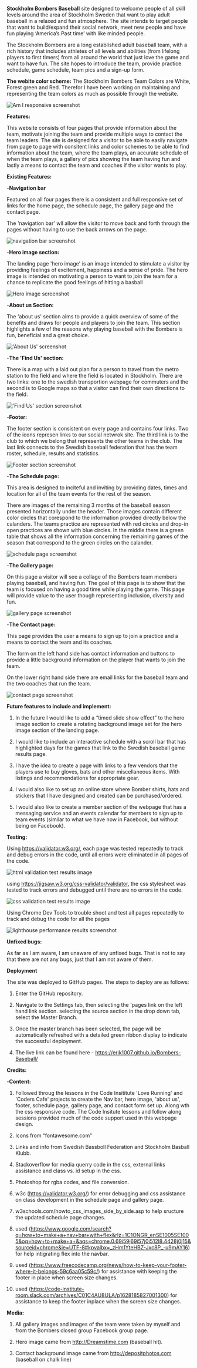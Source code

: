 **Stockholm Bombers Baseball** site designed to welcome people of all skill levels around the area of Stockholm Sweden that want to play adult baseball in a relaxed and fun atmosphere. The site intends to target people that want to build/expand their social network, meet new people and have fun playing ‘America’s Past time’ with like minded people. 

The Stockholm Bombers are a long established adult baseball team, with a rich history that includes athletes of all levels and abilities (from lifelong players to first timers) from all around the world that just love the game and want to have fun. The site hopes to introduce the team, provide practice schedule, game schedule, team pics and a sign-up form. 

**The webite color scheme:** The Stockholm Bombers Team Colors are White, Forest green and Red. Therefor I have been working on maintaining and representing the team colors as much as possible through the website.

![Am I responsive screenshot](assets/images/responsive.webp)

**Features:**

This website consists of four pages that provide information about the team, motivate joining the team and provide multiple ways to contact the team leaders. The site is designed for a visitor to be able to easily navigate from page to page with consitent links and color schemes to be able to find information about the team, where the team plays, an accurate schedule of when the team plays, a gallery of pics showing the team having fun and lastly a means to contact the team and coaches if the visitor wants to play.


**Existing Features:**

-**Navigation bar**

Featured on all four pages there is a consistent and full responsive set of links for the home page, the schedule page, the gallery page and the contact page.

The 'navigation bar' wll allow the visitor to move back and forth through the pages without having to use the back arrows on the page.

![navigation bar screenshot](assets/images/nav.webp)


-**Hero image section:**

The landing page 'hero image' is an image intended to stimulate a visitor by providing feelings of excitement, happiness and a sense of pride. The hero image is intended on motivating a person to want to join the team for a chance to replicate the good feelings of hitting a basball

![Hero image screenshot](assets/images/hero-img.webp)


-**About us Section:** 

The 'about us' section aims to provide a quick overview of some of the benefits and draws for people and players to join the team. This section highlights a few of the reasons why playing baseball with the Bombers is fun, beneficial and a great choice.

!['About Us' screenshot](assets/images/about-us.webp)


-**The 'Find Us' section:**

There is a map with a laid out plan for a person to travel from the metro station to the field and where the field is located in Stockholm. There are two links: one to the swedish transportion webpage for commuters and the second is to Google maps so that a visitor can find their own directions to the field.

!['Find Us' section screenshot](assets/images/find.webp)


-**Footer:**

The footer section is consistent on every page and contains four links. Two of the icons represen links to our social netwrok site. The third link is to the club to which we belong that represents the other teams in the club. The last link connects to the Swedish baseball federation that has the team roster, schedule, results and statistics.

![Footer section screenshot](assets/images/footer.webp)


-**The Schedule page:**

This area is designed to inciteful and inviting by providing dates, times and location for all of the team events for the rest of the season.

There are images of the remaining 3 months of the baseball season presented horizontally under the header. Those images contain different color circles that corespond to the information provided directly below the calanders. The teams practice are represented with red circles and drop-in open practices are shown with blue circles. In the middle there is a green table that shows all the information concerning the remaining games of the season that correspond to the green circles on the calander.  

![schedule page screenshot](assets/images/schedule.webp)


-**The Gallery page:**

On this page a visitor will see a collage of the Bombers team members playing baseball, and having fun. The goal of this page is to show that the team is focused on having a good time while playing the game. This page will provide value to the user though representing inclusion, diversity and fun.

![gallery page screenshot](assets/images/gallery.webp)


-**The Contact page:**

This page provides the user a means to sign up to join a practice and a means to contact the team and its coaches. 

The form on the left hand side has contact information and buttons to provide a little background information on the player that wants to join the team. 

On the lower right hand side there are email links for the baseball team and the two coaches that run the team.

![contact page screenshot](assets/images/contact.webp)


**Future features to include and implement:**

1. In the future I would like to add a “timed slide show effect” to the hero image section to create a rotating background image set for the hero image section of the landing page.

2. I would like to include an interactive schedule with a scroll bar that has highlighted days for the games that link to the Swedish baseball game results page.

3. I have the idea to create a page with links to a few vendors that the players use to buy gloves, bats and other miscellaneous items. With listings and recommendations for appropriate gear.

4. I would also like to set up an online store where Bomber shirts, hats and stickers that I have designed and created can be purchased/ordered.

5. I would also like to create a member section of the webpage that has a messaging service and an events calendar for members to sign up to team events (similar to what we have now in Facebook, but without being on Facebook).


**Testing:**

Using https://validator.w3.org/, each page was tested repeatedly to track and debug errors in the code, until all errors were eliminated in all pages of the code.

![html validation test results image](assets/images/html-validation.webp)

using https://jigsaw.w3.org/css-validator/validator, the css stylesheet was tested to track errors and debugged until there are no errors in the code.

![css validation test results image](assets/images/css-validation.webp)

Using Chrome Dev Tools to trouble shoot and test all pages repeatedly to track and debug the code for all the pages

![lighthouse performance results screenshot](assets/images/lighthouse.webp)


**Unfixed bugs:**

As far as I am aware, I am unaware of any unfixed bugs. That is not to say that there are not any bugs, just that I am not aware of them.


**Deployment**

The site was deployed to GitHub pages. The steps to deploy are as follows:

1. Enter the GitHub repository. 

2. Navigate to the Settings tab, then selecting the 'pages link on the left hand link section. selecting the source section in the drop down tab, select the Master Branch.

3. Once the master branch has been selected, the page will be automatically refreshed with a detailed green ribbon display to indicate the successful deployment.

4. The live link can be found here - https://erik1007.github.io/Bombers-Baseball/


**Credits:**

-**Content:**
1. Followed throug the lessons in the Code Insititute 'Love Running' and 'Coders Cafe' projects to create the Nav bar, hero image, 'about us', footer, schedule page, gallery page, and contact form set up. Along wth the css responsive code. The Code Insitute lessons and follow along sessions provided much of the code support used in this webpage design.

2. Icons from “fontawesome.com”

3. Links and info from Swedish Bassboll Federation and Stockholm Basball Klubb.

4. Stackoverflow for media querry code in the css, external links assistance and class vs. id setup in the css.

5. Photoshop for rgba codes, and file conversion.

6. w3c (https://validator.w3.org/) for error debugging and css assistance on class development in the schedule page and gallery page.

7. w3schools.com/howto_css_images_side_by_side.asp to help sructure the updated schedule page changes.

8. used (https://www.google.com/search?q=how+to+make+a+nav+bar+with+flex&rlz=1C1ONGR_enSE1005SE1005&oq=how+to+make+a+&aqs=chrome.0.69i59j69i57j0i512l8.4428j0j15&sourceid=chrome&ie=UTF-8#kpvalbx=_zHm1YteHBZ-Jxc8P_-u9mAY16) for help intigrating flex into the navbar.

9. used (https://www.freecodecamp.org/news/how-to-keep-your-footer-where-it-belongs-59c6aa05c59c/) for assistance with keeping the footer in place when screen size changes.

10. used (﻿https://code-institute-room.slack.com/archives/C01C4AU8ULA/p1628185827001300) for assistance to keep the footer inplace when the screen size changes.


**Media:**

1. All gallery images and images of the team were taken by myself and from the Bombers closed group Facebook group page.

2. Hero image came from http://Dreamstime.com (baseball hit).

3. Contact background image came from http://depositphotos.com (baseball on chalk line)
